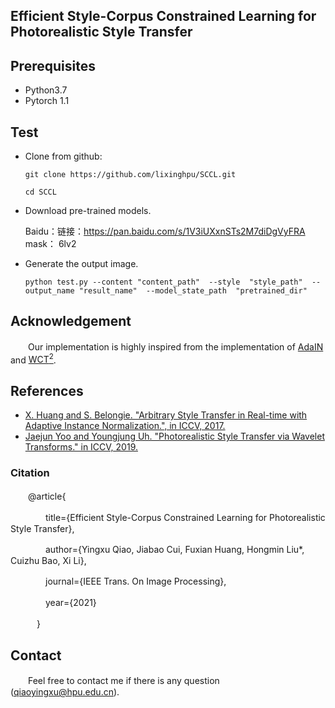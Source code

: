 ## Efficient Style-Corpus Constrained Learning for Photorealistic Style Transfer

## Prerequisites
- Python3.7
- Pytorch 1.1


## Test
- Clone from github: 

    `git clone https://github.com/lixinghpu/SCCL.git`

    `cd SCCL`

- Download pre-trained models.

    Baidu：链接：https://pan.baidu.com/s/1V3iUXxnSTs2M7diDgVyFRA 
    mask： 6lv2



- Generate the output image.

    
    ```
    python test.py --content "content_path"  --style  "style_path"  --output_name "result_name"  --model_state_path  "pretrained_dir"
    ```

## Acknowledgement

　　Our implementation is highly inspired from the implementation of [AdaIN](https://github.com/irasin/Pytorch_AdaIN) and [WCT<sup>2</sup>](https://github.com/clovaai/WCT2).

## References

- [X. Huang and S. Belongie. "Arbitrary Style Transfer in Real-time with Adaptive Instance Normalization.", in ICCV, 2017.](http://openaccess.thecvf.com/content_ICCV_2017/papers/Huang_Arbitrary_Style_Transfer_ICCV_2017_paper.pdf)
- [Jaejun Yoo and Youngjung Uh. "Photorealistic Style Transfer via Wavelet Transforms." in ICCV, 2019.](https://arxiv.org/pdf/1903.09760.pdf)


### Citation
  
　　@article{

　　　　title={Efficient Style-Corpus Constrained Learning for Photorealistic Style Transfer},

　　　　author={Yingxu Qiao, Jiabao Cui, Fuxian Huang, Hongmin Liu*, Cuizhu Bao, Xi Li},

　　　　journal={IEEE Trans. On Image Processing},

　　　　year={2021}

　　　}
    

## Contact

　　Feel free to contact me if there is any question (qiaoyingxu@hpu.edu.cn).
